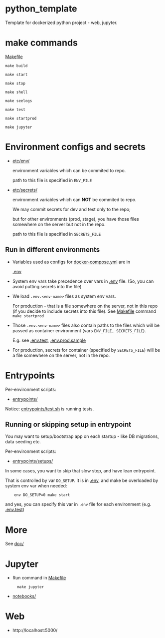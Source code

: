 # python_template

Template for dockerized python project - web, jupyter.

# make commands

[Makefile](Makefile)

    make build
    
    make start
    
    make stop
    
    make shell
    
    make seelogs
    
    make test
    
    make startprod
    
    make jupyter

# Environment configs and secrets

- [etc/env/](etc/env/)

    environment variables which can be commited to repo.
    
    path to this file is specified in `ENV_FILE`

- [etc/secrets/](etc/secrets/)

    environment variables which can **NOT** be commited to repo. 
    
    We may commit secrets for dev and test only to the repo;
    
    but for other environments (prod, stage), you have those files somewhere on the server but not in the repo.
    
    path to this file is specified in `SECRETS_FILE`

## Run in different environments

- Variables used as configs for [docker-compose.yml](docker-compose.yml) are in

    [.env](.env) 

- System env vars take precedence over vars in [.env](.env) file. (So, you can avoid putting secrets into the file)

- We load `.env.<env-name>` files as system env vars.

    For production - that is a file somewhere on the server, not in this repo (if you decide to include secrets into this file).
    See [Makefile](Makefile) command `make startprod`

- Those `.env.<env-name>` files also contain paths to the files which will be passed as container environment (vars `ENV_FILE, SECRETS_FILE`).

    E.g. see [.env.test](.env.test), [.env.prod.sample](.env.prod.sample)

- For production, secrets for container (specified by `SECRETS_FILE`) will be a file somewhere on the server, not in the repo.

# Entrypoints

Per-environment scripts:

- [entrypoints/](entrypoints/)

Notice: [entrypoints/test.sh](entrypoints/test.sh) is running tests.

## Running or skipping setup in entrypoint

You may want to setup/bootstrap app on each startup - like DB migrations, data seeding etc.

Per-environment scripts:

- [entrypoints/setups/](entrypoints/setups/)

In some cases, you want to skip that slow step, and have lean entrypoint.

That is controlled by var `DO_SETUP`.
It is in [.env](.env), and make be overloaded by system env var when needed:

        env DO_SETUP=0 make start
        
and yes, you can specify this var in `.env` file for each environment (e.g. [.env.test](.env.test))

# More

See [doc/](doc/)

# Jupyter

- Run command in [Makefile](Makefile)

        make jupyter

- [notebooks/](notebooks/)

# Web

- http://localhost:5000/
